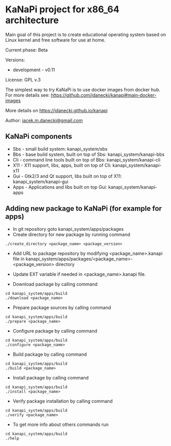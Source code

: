 # KaNaPi project for x86_64 architecture

Main goal of this project is to create educational operating system based on Linux kernel
and free software for use at home.

Current phase: Beta

Versions: 

* development - v0.11

License: GPL v.3

The simplest way to try KaNaPi is to use docker images from docker hub.
For more details see: https://github.com/jdanecki/kanapi#main-docker-images

More details on https://jdanecki.github.io/kanapi

Author: jacek.m.danecki@gmail.com

## KaNaPi components

* Sbs - small build system: kanapi\_system/sbs
* Bbs - base build system, built on top of Sbs: kanapi\_system/kanapi-bbs
* Cli - command line tools built on top of Bbs: kanapi\_system/kanapi-cli
* X11 - X11 support, libs, apps, built on top of Cli: kanapi\_system/kanapi-x11
* Gui - Gtk2/3 and Qt support, libs built on top of X11: kanapi\_system/kanapi-gui
* Apps - Applications and libs built on top Gui: kanapi\_system/kanapi-apps

## Adding new package to KaNaPi (for example for apps)

* In git repository goto kanapi\_system/apps/packages
* Create directory for new package by running command

```
./create_directory <package_name> <package_version>
```

* Add URL to package repository by modifying <package_name>.kanapi file in
kanapi\_system/apps/packages/<package\_name>-<package\_version> directory

* Update EXT variable if needed in <package_name>.kanapi file. 

* Download package by calling command
```
cd kanapi_system/apps/build
./download <package_name>
```

* Prepare package sources by calling command

```
cd kanapi_system/apps/build
./prepare <package_name>
```

* Configure package  by calling command

```
cd kanapi_system/apps/build
./configure <package_name>
```

* Build package  by calling command

```
cd kanapi_system/apps/build
./build <package_name>
```

* Install package  by calling command

```
cd kanapi_system/apps/build
./install <package_name>
```

* Verify package installation by calling command

```
cd kanapi_system/apps/build
./verify <package_name>
```

* To get more info about others commands run

```
cd kanapi_system/apps/build
./help
```

